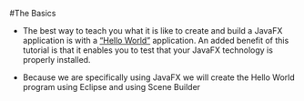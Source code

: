 #The Basics

- The best way to teach you what it is like to create and build a JavaFX application is with a [“Hello World”](http://en.wikipedia.org/wiki/%22Hello,_world!%22_program) application. An added benefit of this tutorial is that it enables you to test that your JavaFX technology is properly installed.

- Because we are specifically using JavaFX we will create the Hello World program using Eclipse and using Scene Builder

 